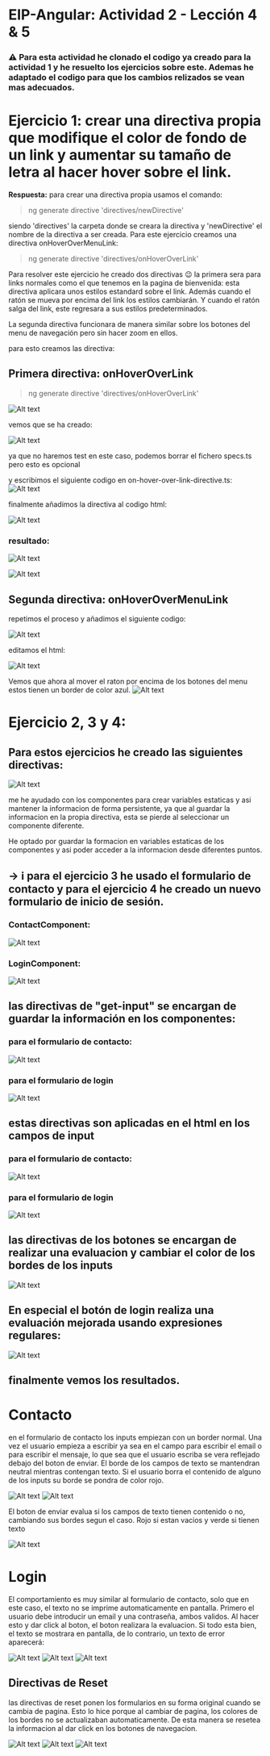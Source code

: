 # EIP-Angular: Actividad 2 - Lección 4 & 5

### ⚠️ Para esta actividad he clonado el codigo ya creado para la actividad 1 y he resuelto los ejercicios sobre este. Ademas he adaptado el codigo para que los cambios relizados se vean mas adecuados.


# Ejercicio 1: crear una directiva propia que modifique el color de fondo de un link y aumentar su tamaño de letra al hacer hover sobre el link.

**Respuesta:**
para crear una directiva propia usamos el comando: 

> ng generate directive 'directives/newDirective'

siendo 'directives' la carpeta donde se creara la directiva y 'newDirective' el nombre de la directiva a ser creada. Para este ejercicio creamos una directiva onHoverOverMenuLink:

> ng generate directive 'directives/onHoverOverLink'

Para resolver este ejercicio he creado dos directivas 😉
la primera sera para links normales como el que tenemos en la pagina de bienvenida: esta directiva aplicara unos estilos estandard sobre el link. Además cuando el ratón se mueva por encima del link los estilos cambiarán. Y cuando el ratón salga del link, este regresara a sus estilos predeterminados.

La segunda directiva funcionara de manera similar sobre los botones del menu de navegación pero sin hacer zoom en ellos.

para esto creamos las directiva:

## Primera directiva: onHoverOverLink
> ng generate directive 'directives/onHoverOverLink'

![Alt text](<Activity-Images/Captura de Pantalla 2023-07-22 a las 19.34.04.jpg>)

vemos que se ha creado:

![Alt text](<Activity-Images/Captura de Pantalla 2023-07-22 a las 19.34.25.jpg>)

ya que no haremos test en este caso, podemos borrar el fichero specs.ts pero esto es opcional 

y escribimos el siguiente codigo en on-hover-over-link-directive.ts:
![Alt text](<Activity-Images/Captura de Pantalla 2023-07-22 a las 20.28.27.jpg>)

finalmente añadimos la directiva al codigo html:

![Alt text](<Activity-Images/Screenshot 2023-07-25 at 12.46.13.png>)

### resultado:

![Alt text](<Activity-Images/Captura de Pantalla 2023-07-22 a las 20.31.33.jpg>)

![Alt text](<Activity-Images/Captura de Pantalla 2023-07-22 a las 20.31.42.jpg>)

## Segunda directiva: onHoverOverMenuLink

repetimos el proceso y añadimos el siguiente codigo:

![Alt text](<Activity-Images/Screenshot 2023-07-25 at 12.44.28.png>)

editamos el html:

![Alt text](<Activity-Images/Screenshot 2023-07-25 at 12.48.34.png>)

Vemos que ahora al mover el raton por encima de los botones del menu estos tienen un border de color azul.
![Alt text](<Activity-Images/Screenshot 2023-07-25 at 12.50.33.png>)

# Ejercicio 2, 3 y 4: 

## Para estos ejercicios he creado las siguientes directivas:

![Alt text](<Activity-Images/Screenshot 2023-07-25 at 12.54.00.png>)

me he ayudado con los componentes para crear variables estaticas y asi mantener la informacion de forma persistente, ya que al guardar la informacion en la propia directiva, esta se pierde al seleccionar un componente diferente.

He optado por guardar la formacion en variables estaticas de los componentes y asi poder acceder a la informacion desde diferentes puntos.

## -> ℹ️ para el ejercicio 3 he usado el formulario de contacto y para el ejercicio 4 he creado un nuevo formulario de inicio de sesión.

### ContactComponent:

![Alt text](<Activity-Images/Screenshot 2023-07-25 at 12.59.13.png>)

### LoginComponent: 

![Alt text](<Activity-Images/Screenshot 2023-07-25 at 12.59.36.png>)


## las directivas de "get-input" se encargan de guardar la información en los componentes:

### para el formulario de contacto:
![Alt text](<Activity-Images/Screenshot 2023-07-25 at 13.01.39.png>)

### para el formulario de login
![Alt text](<Activity-Images/Screenshot 2023-07-25 at 13.01.48.png>)


## estas directivas son aplicadas en el html en los campos de input

### para el formulario de contacto:
![Alt text](<Activity-Images/Screenshot 2023-07-25 at 15.54.18.png>)

### para el formulario de login
![Alt text](<Activity-Images/Screenshot 2023-07-25 at 15.54.33.png>)


## las directivas de los botones se encargan de realizar una evaluacion y cambiar el color de los bordes de los inputs


![Alt text](<Activity-Images/Screenshot 2023-07-25 at 13.05.15.png>)

## En especial el botón de login realiza una evaluación mejorada usando expresiones regulares:
![Alt text](<Activity-Images/Screenshot 2023-07-25 at 13.05.27.png>)

## finalmente vemos los resultados.

# Contacto
en el formulario de contacto los inputs empiezan con un border normal. Una vez el usuario empieza a escribir ya sea en el campo para escribir el email o para escribir el mensaje, lo que sea que el usuario escriba se vera reflejado debajo del boton de enviar. El borde de los campos de texto se mantendran neutral mientras contengan texto. Si el usuario borra el contenido de alguno de los inputs su borde se pondra de color rojo. 

![Alt text](<Activity-Images/Screenshot 2023-07-25 at 16.04.52.png>)
![Alt text](<Activity-Images/Screenshot 2023-07-25 at 16.05.03.png>)

El boton de enviar evalua si los campos de texto tienen contenido o no, cambiando sus bordes segun el caso. Rojo si estan vacios y verde si tienen texto

![Alt text](<Activity-Images/Screenshot 2023-07-25 at 16.05.20.png>)

# Login
El comportamiento es muy similar al formulario de contacto, solo que en este caso, el texto no se imprime automaticamente en pantalla. Primero el usuario debe introducir un email y una contraseña, ambos validos. Al hacer esto y dar click al boton, el boton realizara la evaluacion. Si todo esta bien, el texto se mostrara en pantalla, de lo contrario, un texto de error aparecerá:

![Alt text](<Activity-Images/Screenshot 2023-07-25 at 16.14.48.png>)
![Alt text](<Activity-Images/Screenshot 2023-07-25 at 16.15.23.png>)
![Alt text](<Activity-Images/Screenshot 2023-07-25 at 16.15.31.png>)

## Directivas de Reset
las directivas de reset ponen los formularios en su forma original cuando se cambia de pagina. Esto lo hice porque al cambiar de pagina, los colores de los bordes no se actualizaban automaticamente. De esta manera se resetea la informacion al dar click en los botones de navegacion.

![Alt text](<Activity-Images/Screenshot 2023-07-25 at 16.21.29.png>)
![Alt text](<Activity-Images/Screenshot 2023-07-25 at 16.21.36.png>)
![Alt text](<Activity-Images/Screenshot 2023-07-25 at 16.21.51 1.png>)
